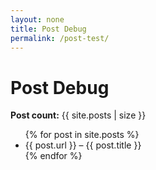 ```yaml
---
layout: none
title: Post Debug
permalink: /post-test/
---
```


# Post Debug

**Post count:** {{ site.posts | size }}

<ul>
{% for post in site.posts %}
  <li>{{ post.url }} – {{ post.title }}</li>
{% endfor %}
</ul>